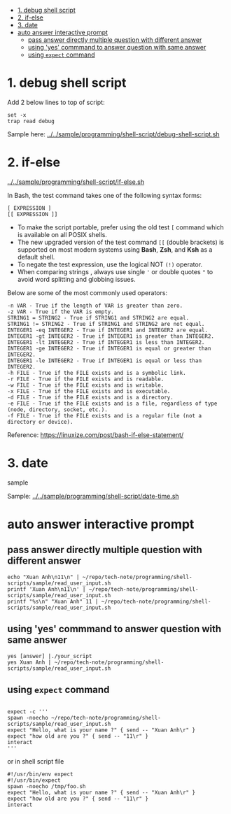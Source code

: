 - [1. debug shell script](#1-debug-shell-script)
- [2. if-else](#2-if-else)
- [3. date](#3-date)
- [auto answer interactive prompt](#auto-answer-interactive-prompt)
  - [pass answer directly multiple question with different answer](#pass-answer-directly-multiple-question-with-different-answer)
  - [using 'yes' commmand to answer question with same answer](#using-yes-commmand-to-answer-question-with-same-answer)
  - [using `expect` command](#using-expect-command)

# 1. debug shell script

Add 2 below lines to top of script:

```shell
set -x
trap read debug
```

Sample here: [../../sample/programming/shell-script/debug-shell-script.sh](../../sample/programming/shell-script/debug-shell-script.sh)

# 2. if-else

[../../sample/programming/shell-script/if-else.sh](../../sample/programming/shell-script/if-else.sh)

In Bash, the test command takes one of the following syntax forms:

```shell
[ EXPRESSION ]
[[ EXPRESSION ]]
```

- To make the script portable, prefer using the old test `[` command which is available on all POSIX shells. 
- The new upgraded version of the test command `[[` (double brackets) is supported on most modern systems using **Bash**, **Zsh**, and **Ksh** as a default shell.
- To negate the test expression, use the logical NOT `(!)` operator. 
- When comparing strings , always use single `'` or double quotes `"` to avoid word splitting and globbing issues.

Below are some of the most commonly used operators:

    -n VAR - True if the length of VAR is greater than zero.
    -z VAR - True if the VAR is empty.
    STRING1 = STRING2 - True if STRING1 and STRING2 are equal.
    STRING1 != STRING2 - True if STRING1 and STRING2 are not equal.
    INTEGER1 -eq INTEGER2 - True if INTEGER1 and INTEGER2 are equal.
    INTEGER1 -gt INTEGER2 - True if INTEGER1 is greater than INTEGER2.
    INTEGER1 -lt INTEGER2 - True if INTEGER1 is less than INTEGER2.
    INTEGER1 -ge INTEGER2 - True if INTEGER1 is equal or greater than INTEGER2.
    INTEGER1 -le INTEGER2 - True if INTEGER1 is equal or less than INTEGER2.
    -h FILE - True if the FILE exists and is a symbolic link.
    -r FILE - True if the FILE exists and is readable.
    -w FILE - True if the FILE exists and is writable.
    -x FILE - True if the FILE exists and is executable.
    -d FILE - True if the FILE exists and is a directory.
    -e FILE - True if the FILE exists and is a file, regardless of type (node, directory, socket, etc.).
    -f FILE - True if the FILE exists and is a regular file (not a directory or device).


Reference: https://linuxize.com/post/bash-if-else-statement/

# 3. date

sample

Sample: [../../sample/programming/shell-script/date-time.sh](../../sample/programming/shell-script/date-time.sh)

# auto answer interactive prompt

## pass answer directly multiple question with different answer

```shell
echo "Xuan Anh\n11\n" | ~/repo/tech-note/programming/shell-scripts/sample/read_user_input.sh
printf 'Xuan Anh\n11\n' | ~/repo/tech-note/programming/shell-scripts/sample/read_user_input.sh
printf "%s\n" "Xuan Anh" 11 | ~/repo/tech-note/programming/shell-scripts/sample/read_user_input.sh 
```

## using 'yes' commmand to answer question with same answer

```shell
yes [answer] |./your_script
yes Xuan Anh | ~/repo/tech-note/programming/shell-scripts/sample/read_user_input.sh
```

## using `expect` command

```shell

expect -c '''
spawn -noecho ~/repo/tech-note/programming/shell-scripts/sample/read_user_input.sh
expect "Hello, what is your name ?" { send -- "Xuan Anh\r" }
expect "how old are you ?" { send -- "11\r" }
interact
'''

```

or in shell script file

```shell
#!/usr/bin/env expect
#!/usr/bin/expect
spawn -noecho /tmp/foo.sh
expect "Hello, what is your name ?" { send -- "Xuan Anh\r" }
expect "how old are you ?" { send -- "11\r" }
interact
```
